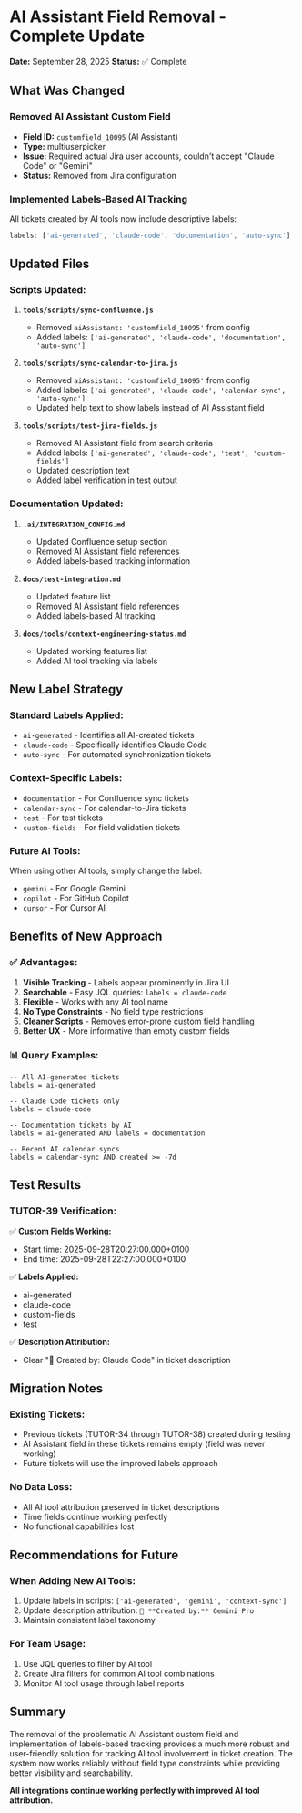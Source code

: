 # AI Assistant Field Removal - Complete Update

**Date:** September 28, 2025
**Status:** ✅ Complete

## What Was Changed

### **Removed AI Assistant Custom Field**
- **Field ID:** `customfield_10095` (AI Assistant)
- **Type:** multiuserpicker
- **Issue:** Required actual Jira user accounts, couldn't accept "Claude Code" or "Gemini"
- **Status:** Removed from Jira configuration

### **Implemented Labels-Based AI Tracking**
All tickets created by AI tools now include descriptive labels:

```javascript
labels: ['ai-generated', 'claude-code', 'documentation', 'auto-sync']
```

## Updated Files

### **Scripts Updated:**
1. **`tools/scripts/sync-confluence.js`**
   - Removed `aiAssistant: 'customfield_10095'` from config
   - Added labels: `['ai-generated', 'claude-code', 'documentation', 'auto-sync']`

2. **`tools/scripts/sync-calendar-to-jira.js`**
   - Removed `aiAssistant: 'customfield_10095'` from config
   - Added labels: `['ai-generated', 'claude-code', 'calendar-sync', 'auto-sync']`
   - Updated help text to show labels instead of AI Assistant field

3. **`tools/scripts/test-jira-fields.js`**
   - Removed AI Assistant field from search criteria
   - Added labels: `['ai-generated', 'claude-code', 'test', 'custom-fields']`
   - Updated description text
   - Added label verification in test output

### **Documentation Updated:**
1. **`.ai/INTEGRATION_CONFIG.md`**
   - Updated Confluence setup section
   - Removed AI Assistant field references
   - Added labels-based tracking information

2. **`docs/test-integration.md`**
   - Updated feature list
   - Removed AI Assistant field references
   - Added labels-based AI tracking

3. **`docs/tools/context-engineering-status.md`**
   - Updated working features list
   - Added AI tool tracking via labels

## New Label Strategy

### **Standard Labels Applied:**
- `ai-generated` - Identifies all AI-created tickets
- `claude-code` - Specifically identifies Claude Code
- `auto-sync` - For automated synchronization tickets

### **Context-Specific Labels:**
- `documentation` - For Confluence sync tickets
- `calendar-sync` - For calendar-to-Jira tickets
- `test` - For test tickets
- `custom-fields` - For field validation tickets

### **Future AI Tools:**
When using other AI tools, simply change the label:
- `gemini` - For Google Gemini
- `copilot` - For GitHub Copilot
- `cursor` - For Cursor AI

## Benefits of New Approach

### **✅ Advantages:**
1. **Visible Tracking** - Labels appear prominently in Jira UI
2. **Searchable** - Easy JQL queries: `labels = claude-code`
3. **Flexible** - Works with any AI tool name
4. **No Type Constraints** - No field type restrictions
5. **Cleaner Scripts** - Removes error-prone custom field handling
6. **Better UX** - More informative than empty custom fields

### **📊 Query Examples:**
```jql
-- All AI-generated tickets
labels = ai-generated

-- Claude Code tickets only
labels = claude-code

-- Documentation tickets by AI
labels = ai-generated AND labels = documentation

-- Recent AI calendar syncs
labels = calendar-sync AND created >= -7d
```

## Test Results

### **TUTOR-39 Verification:**
✅ **Custom Fields Working:**
- Start time: 2025-09-28T20:27:00.000+0100
- End time: 2025-09-28T22:27:00.000+0100

✅ **Labels Applied:**
- ai-generated
- claude-code
- custom-fields
- test

✅ **Description Attribution:**
- Clear "🤖 Created by: Claude Code" in ticket description

## Migration Notes

### **Existing Tickets:**
- Previous tickets (TUTOR-34 through TUTOR-38) created during testing
- AI Assistant field in these tickets remains empty (field was never working)
- Future tickets will use the improved labels approach

### **No Data Loss:**
- All AI tool attribution preserved in ticket descriptions
- Time fields continue working perfectly
- No functional capabilities lost

## Recommendations for Future

### **When Adding New AI Tools:**
1. Update labels in scripts: `['ai-generated', 'gemini', 'context-sync']`
2. Update description attribution: `🤖 **Created by:** Gemini Pro`
3. Maintain consistent label taxonomy

### **For Team Usage:**
1. Use JQL queries to filter by AI tool
2. Create Jira filters for common AI tool combinations
3. Monitor AI tool usage through label reports

## Summary

The removal of the problematic AI Assistant custom field and implementation of labels-based tracking provides a much more robust and user-friendly solution for tracking AI tool involvement in ticket creation. The system now works reliably without field type constraints while providing better visibility and searchability.

**All integrations continue working perfectly with improved AI tool attribution.**